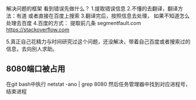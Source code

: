 解决问题的框架
看到错误先做什么？
1.提取错误信息
2.不懂的去翻译，翻译方法：有道 或者直接在百度上搜索
3.翻译完后，按照信息去处理， 如果不知道怎么处理去百度
4.百度的方式：
    提取前几条
    segmentfault.com
    https://stackoverflow.com
    
5.真正自己花精力与时间研究过这个问题，还没解决，带着自己百度或者搜索过的信息，去向别人求助。




## 8080端口被占用
在git bash中执行
netstat -ano | grep 8080
然后任务管理器中找到对应进程号，结束进程


